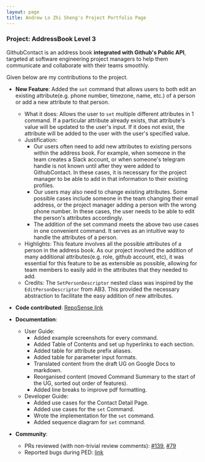```yaml
---
layout: page
title: Andrew Lo Zhi Sheng's Project Portfolio Page
---
```


### Project: AddressBook Level 3

GithubContact is an address book **integrated with Github's Public API**, targeted at software engineering project
managers to help them communicate and collaborate with their teams smoothly.

Given below are my contributions to the project.

* **New Feature**: Added the `set` command that allows users to both edit an existing attribute(e.g. phone number,
                   timezone, name, etc.) of a person or add a new attribute to that person.
  * What it does: Allows the user to `set` multiple different attributes in 1 command. If a particular attribute already
                  exists, that attribute's value will be updated to the user's input. If it does not exist, the attribute
                  will be added to the user with the user's specified value.
  * Justification:
    * Our users often need to add new attributes to existing persons within the address book. For example, when someone
      in the team creates a Slack account, or when someone's telegram handle is not known until after they were added to
      GithubContact. In these cases, it is necessary for the project manager to be able to add in that information to
      their existing profiles.
    * Our users may also need to change existing attributes. Some possible cases include someone in the team changing
      their email address, or the project manager adding a person with the wrong phone number. In these cases, the user
      needs to be able to edit the person's attributes accordingly.
    * The addition of the set command meets the above two use cases in one convenient command. It serves as an intuitive
      way to handle the attributes of a person.
  * Highlights: This feature involves all the possible attributes of a person in the address book. As our project involved
                the addition of many additional attributes(e.g. role, github account, etc), it was essential for this
                feature to be as extensible as possible, allowing for team members to easily add in the attributes that
                they needed to add.
  * Credits: The `SetPersonDescriptor` nested class was inspired by the `EditPersonDescriptor` from AB3. This provided
             the necessary abstraction to facilitate the easy addition of new attributes.
  
* **Code contributed**: [RepoSense link](https://nus-cs2103-ay2223s1.github.io/tp-dashboard/?search=wrewsama&breakdown=true)

* **Documentation**:
  * User Guide:
    * Added example screenshots for every command.
    * Added Table of Contents and set up hyperlinks to each section.
    * Added table for attribute prefix aliases.
    * Added table for parameter input formats.
    * Translated content from the draft UG on Google Docs to markdown.
    * Reorganised content (moved Command Summary to the start of the UG, sorted out order of features).
    * Added line breaks to improve pdf formatting.
  * Developer Guide:
    * Added use cases for the Contact Detail Page.
    * Added use cases for the `set` Command.
    * Wrote the implementation for the `set` command.
    * Added sequence diagram for `set` command.
* **Community**:
  * PRs reviewed (with non-trivial review comments): [#139](https://github.com/AY2223S1-CS2103T-W08-2/tp/pull/139), 
                                                     [#79](https://github.com/AY2223S1-CS2103T-W08-2/tp/pull/79)
  * Reported bugs during PED: [link](https://github.com/wrewsama/ped/issues)
  